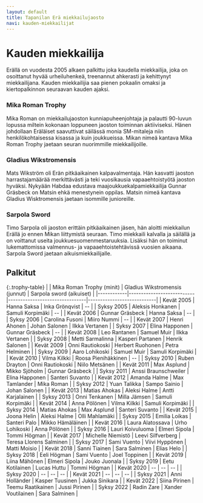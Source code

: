 ```yaml
---
layout: default
title: Tapanilan Erä miekkailujaosto
navi: kauden-miekkailijat
---
```


# Kauden miekkailija

Erällä on vuodesta 2005 alkaen palkittu joka kaudella miekkailija, joka on osoittanut hyvää urheiluhenkeä, treenannut ahkerasti ja kehittynyt miekkailijana. Kauden miekkailijia saa pienen pokaalin omaksi ja kiertopalkinnon seuraavan kauden ajaksi.

### Mika Roman Trophy

Mika Roman on miekkailujaoston kunniapuheenjohtaja ja palautti 90-luvun lopussa miltein kokonaan loppuneen jaoston toiminnan aktiiviseksi. Hänen johdollaan Eräläiset saavuttivat säilässä monia SM-mitaleja niin henkilökohtaisessa kisassa ja kuin joukkueissa. Mikan nimeä kantava Mika Roman Trophy jaetaan seuran nuorimmille miekkailijoille.

### Gladius Wikstromensis

Mats Wikström oli Erän pitkäaikainen kalpavalmentaja. Hän kasvatti jaoston harrastajamäärää merkittävästi ja teki vuosikausia vapaaehtoistyötä jaoston hyväksi. Nykyään Habdaa edustava maajoukkuekalpamiekkailija Gunnar Gräsbeck on Matsin ehkä menestynein oppilas. Matsin nimeä kantava Gladius Wisktromensis jaetaan isommille junioreille.

### Sarpola Sword

Timo Sarpola oli jaoston erittäin pitkäaikainen jäsen, hän aloitti miekkailun Erällä jo ennen Mikan liittymistä seuraan. Timo miekkaili kalvalla ja säilällä ja on voittanut useita joukkuesuomenmestaruuksia. Lisäksi hän on toiminut lukemattomissa valmennus- ja vapaaehtoistehtävissä vuosien aikaana. Sarpola Sword jaetaan aikuismiekkailijalle.

## Palkitut

{:.trophy-table}
|            | Mika Roman Trophy (minit) | Gladius Wikstromensis (junnut) | Sarpola sword (aikuiset)   |
|------------|---------------------------|--------------------------------|----------------------------|
| Kevät 2005 | Hanna Saksa               | Inka Grönqvist                 | --                         |
| Syksy 2005 | Aleksis Honkanen          | Samuli Korpimäki               | --                         |
| Kevät 2006 | Gunnar Gräsbeck           | Hanna Saksa                    | --                         |
| Syksy 2006 | Carolina Fusoni           | Miiro Nummi                    | --                         |
| Kevät 2007 | Henri Ahonen              | Johan Salonen                  | Ilkka Vertanen             |
| Syksy 2007 | Elina Happonen            | Gunnar Gräsbeck                | --                         |
| Kevät 2008 | Leo Rantanen              | Samuel Muir                    | Ilkka Vertanen             |
| Syksy 2008 | Metti Sarmalinna          | Kasperi Partanen               | Henrik Salonen             |
| Kevät 2009 | Onni Rautiokoski          | Herbert Ruohonen               | Petra Helminen             |
| Syksy 2009 | Aaro Lohikoski            | Samuel Muir                    | Samuli Korpimäki           |
| Kevät 2010 | Vilma Kilkki              | Roosa Pienihäkkinen            | --                         |
| Syksy 2010 | Ruben Drayton             | Onni Rautiokoski               | Niilo Metsänen             |
| Kevät 2011 | Max Asplund               | Mikko Sjöholm                  | Gunnar Gräsbeck            |
| Syksy 2011 | Anssi Braunschweiler      | Elina Happonen                 | Santeri Suvanto            |
| Kevät 2012 | Amanda Halme              | Max Tamlander                  | Mika Roman                 |
| Syksy 2012 | Yuan Talikka              | Sampo Sainio                   | Johan Salonen              |
| Kevät 2013 | Matias Ahokas             | Aleksi Halme                   | Antti Karjalainen          |
| Syksy 2013 | Onni Tenkanen             | Milla Jämsen                   | Samuli Korpimäki           |
| Kevät 2014 | Anna Pölönen              | Vilma Kilkki                   | Samuli Korpimäki           |
| Syksy 2014 | Matias Ahokas             | Max Asplund                    | Santeri Suvanto            |
| Kevät 2015 | Joona Helin               | Aleksi Halme                   | Olli Mahlamäki             |
| Syksy 2015 | Emilia Loikas             | Santeri Palo                   | Mikko Hämäläinen           |
| Kevät 2016 | Laura Alatossava          | Urho Lohikoski                 | Anna Pölönen               |
| Syksy 2016 | Lauri Koivuluoma          | Elmeri Sipola                  | Tommi Högman               |
| Kevät 2017 | Michelle Niemistö         | Leevi Silfverberg              | Teresa Llorens Salminen    |
| Syksy 2017 | Sami Vuento               | Viivi Hyppönen                 | Matti Moisio               |
| Kevät 2018 | Sanni Tiainen             | Sara Salminen                  | Elias Helo                 |
| Syksy 2018 | Eeli Högman               | Sami Vuento                    | Joel Toppinen              |
| Kevät 2019 | Liina Mähönen             | Elmeri Sipola                  | Jouko Juonala              |
| Syksy 2019 | Eetu Kotilainen           | Lucas Huttu                    | Tommi Högman               |
| Kevät 2020 | --                        | --                             | --                         |
| Syksy 2020 | --                        | --                             | --                         |
| Kevät 2021 | --                        | --                             | --                         |
| Syksy 2021 | Anni Holländer            | Kasper Tuusinen                | Jukka Sinikara             |
| Kevät 2022 | Siina Pirinen             | Teemu Raatikainen              | Jussi Pirinen              |
| Syksy 2022 | Radin Zare                | Xander Voutilainen             | Sara Salminen              |
